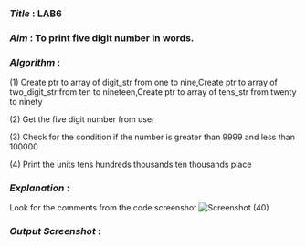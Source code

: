 ### ***Title*** : LAB6
### ***Aim*** : To print five digit number in words.
### ***Algorithm*** : 
(1) Create ptr to array of digit_str from one to nine,Create ptr to array of two_digit_str from ten to nineteen,Create ptr to array of tens_str from twenty to ninety

(2) Get the five digit number from user

(3) Check for the condition if the number is greater than 9999 and less than 100000

(4) Print the units tens hundreds thousands ten thousands place

### ***Explanation*** : 
Look for the comments from the code screenshot
![Screenshot (40)](https://github.com/anikethmehta/LAB6/assets/52659346/403727d8-d1a3-48bf-b0e7-35fa1a6eff70)

### ***Output Screenshot*** :
